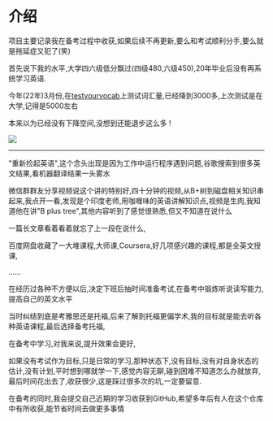 # 介绍
项目主要记录我在备考过程中收获,如果后续不再更新,要么和考试顺利分手,要么就是拖延症又犯了(笑)

首先说下我的水平,大学四六级低分飘过(四级480,六级450),20年毕业后没有再系统学习英语.

今年(22年)3月份,在[testyourvocab](http://testyourvocab.com/)上测试词汇量,已经降到3000多,上次测试是在大学,记得是5000左右

本来以为已经没有下降空间,没想到还能退步这么多 !

![](https://img.moegirl.org.cn/common/thumb/8/86/Subway_Senior_Watching_Phone.jpg/280px-Subway_Senior_Watching_Phone.jpg)



---

"重新捡起英语",这个念头出现是因为工作中运行程序遇到问题,谷歌搜索到很多英文结果,看机器翻译结果一头雾水

微信群群友分享视频说这个讲的特别好,四十分钟的视频,从B+树到磁盘相关知识串起来,我点开一看,发现是个印度老师,用咖喱味的英语讲解知识点,视频是生肉,我知道他在讲"B plus tree",其他内容听到了感觉很熟悉,但又不知道在说什么

一篇长文章看着看着就忘了上一段在说什么,

百度网盘收藏了一大堆课程,大师课,Coursera,好几项感兴趣的课程,都是全英文授课,

......

在经历过各种不方便以后,决定下班后抽时间准备考试,在备考中锻炼听说读写能力,提高自己的英文水平

当时纠结到底是考雅思还是托福,后来了解到托福更偏学术,我的目标就是能去听各种英语课程,最后选择备考托福,

在备考中学习,对我来说,提升效果会更好,

如果没有考试作为目标,只是日常的学习,那种状态下,没有目标,没有对自身状态的估计,没有计划,平时想到哪就学一下,感觉内容无聊,碰到困难不知道怎么办就放弃,最后时间花出去了,收获很少,这是踩过很多次的坑,一定要留意.

在备考的同时,我会提交自己近期的学习收获到GitHub,希望多年后有人在这个仓库中有所收获,能节省时间去做更多事情







## 
